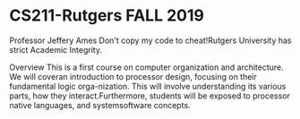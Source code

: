 # CS211-Rutgers FALL 2019

Professor Jeffery Ames
Don't copy my code to cheat!Rutgers University has strict Academic Integrity. 

Overview
This is a first course on computer organization and architecture.  We will coveran introduction to processor design, focusing on their fundamental logic orga-nization.  This will involve understanding its various parts, how they interact.Furthermore, students will be exposed to processor native languages, and systemsoftware concepts.

